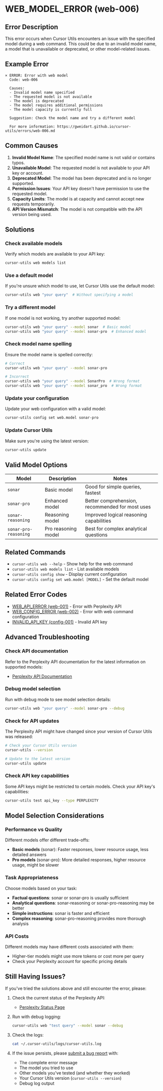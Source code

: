 # WEB_MODEL_ERROR (web-006)

## Error Description

This error occurs when Cursor Utils encounters an issue with the specified model during a web command. This could be due to an invalid model name, a model that is unavailable or deprecated, or other model-related issues.

## Example Error

```
× ERROR: Error with web model
  Code: web-006
  
  Causes:
  - Invalid model name specified
  - The requested model is not available
  - The model is deprecated
  - The model requires additional permissions
  - The model capacity is currently full
  
  Suggestion: Check the model name and try a different model
  
  For more information: https://gweidart.github.io/cursor-utils/errors/web-006.md
```

## Common Causes

1. **Invalid Model Name**: The specified model name is not valid or contains typos.
2. **Unavailable Model**: The requested model is not available to your API key or account.
3. **Deprecated Model**: The model has been deprecated and is no longer supported.
4. **Permission Issues**: Your API key doesn't have permission to use the requested model.
5. **Capacity Limits**: The model is at capacity and cannot accept new requests temporarily.
6. **API Version Mismatch**: The model is not compatible with the API version being used.

## Solutions

### Check available models

Verify which models are available to your API key:

```bash
cursor-utils web models list
```

### Use a default model

If you're unsure which model to use, let Cursor Utils use the default model:

```bash
cursor-utils web "your query"  # Without specifying a model
```

### Try a different model

If one model is not working, try another supported model:

```bash
cursor-utils web "your query" --model sonar  # Basic model
cursor-utils web "your query" --model sonar-pro  # Enhanced model
```

### Check model name spelling

Ensure the model name is spelled correctly:

```bash
# Correct
cursor-utils web "your query" --model sonar-pro

# Incorrect
cursor-utils web "your query" --model SonarPro  # Wrong format
cursor-utils web "your query" --model sonar_pro  # Wrong format
```

### Update your configuration

Update your web configuration with a valid model:

```bash
cursor-utils config set web.model sonar-pro
```

### Update Cursor Utils

Make sure you're using the latest version:

```bash
cursor-utils update
```

## Valid Model Options

| Model | Description | Notes |
|-------|-------------|-------|
| `sonar` | Basic model | Good for simple queries, fastest |
| `sonar-pro` | Enhanced model | Better comprehension, recommended for most uses |
| `sonar-reasoning` | Reasoning model | Improved logical reasoning capabilities |
| `sonar-pro-reasoning` | Pro reasoning model | Best for complex analytical questions |

## Related Commands

- `cursor-utils web --help` - Show help for the web command
- `cursor-utils web models list` - List available models
- `cursor-utils config show` - Display current configuration
- `cursor-utils config set web.model [MODEL]` - Set the default model

## Related Error Codes

- [WEB_API_ERROR (web-001)](web-001.md) - Error with Perplexity API
- [WEB_CONFIG_ERROR (web-002)](web-002.md) - Error with web command configuration
- [INVALID_API_KEY (config-001)](config-001.md) - Invalid API key

## Advanced Troubleshooting

### Check API documentation

Refer to the Perplexity API documentation for the latest information on supported models:
- [Perplexity API Documentation](https://docs.perplexity.ai)

### Debug model selection

Run with debug mode to see model selection details:

```bash
cursor-utils web "your query" --model sonar-pro --debug
```

### Check for API updates

The Perplexity API might have changed since your version of Cursor Utils was released:

```bash
# Check your Cursor Utils version
cursor-utils --version

# Update to the latest version
cursor-utils update
```

### Check API key capabilities

Some API keys might be restricted to certain models. Check your API key's capabilities:

```bash
cursor-utils test api_key --type PERPLEXITY
```

## Model Selection Considerations

### Performance vs Quality

Different models offer different trade-offs:
- **Basic models** (sonar): Faster responses, lower resource usage, less detailed answers
- **Pro models** (sonar-pro): More detailed responses, higher resource usage, might be slower

### Task Appropriateness

Choose models based on your task:
- **Factual questions**: sonar or sonar-pro is usually sufficient
- **Analytical questions**: sonar-reasoning or sonar-pro-reasoning may be better
- **Simple instructions**: sonar is faster and efficient
- **Complex reasoning**: sonar-pro-reasoning provides more thorough analysis

### API Costs

Different models may have different costs associated with them:
- Higher-tier models might use more tokens or cost more per query
- Check your Perplexity account for specific pricing details

## Still Having Issues?

If you've tried the solutions above and still encounter the error, please:

1. Check the current status of the Perplexity API:
   - [Perplexity Status Page](https://status.perplexity.ai)

2. Run with debug logging:
   ```bash
   cursor-utils web "test query" --model sonar --debug
   ```

3. Check the logs:
   ```bash
   cat ~/.cursor-utils/logs/cursor-utils.log
   ```

4. If the issue persists, please [submit a bug report](https://github.com/gweidart/cursor-utils/issues) with:
   - The complete error message
   - The model you tried to use
   - Other models you've tested (and whether they worked)
   - Your Cursor Utils version (`cursor-utils --version`)
   - Debug log output 